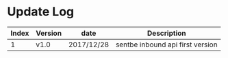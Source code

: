 # Update Log


Index | Version | date       | Description
----- | ------- | ---------- | -----------
1     | v1.0    | 2017/12/28 | sentbe inbound api first version
